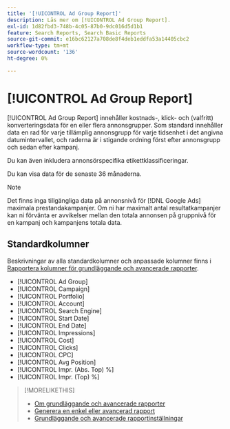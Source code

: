 ```yaml
---
title: '[!UICONTROL Ad Group Report]'
description: Läs mer om [!UICONTROL Ad Group Report].
exl-id: 1d82fbd3-748b-4c05-87b0-9dc016d5d1b1
feature: Search Reports, Search Basic Reports
source-git-commit: e16bc62127a708de8f4deb1eddfa53a14405cbc2
workflow-type: tm+mt
source-wordcount: '136'
ht-degree: 0%

---
```


# [!UICONTROL Ad Group Report]

[!UICONTROL Ad Group Report] innehåller kostnads-, klick- och (valfritt) konverteringsdata för en eller flera annonsgrupper. Som standard innehåller data en rad för varje tillämplig annonsgrupp för varje tidsenhet i det angivna datumintervallet, och raderna är i stigande ordning först efter annonsgrupp och sedan efter kampanj.

Du kan även inkludera annonsörspecifika etikettklassificeringar.

Du kan visa data för de senaste 36 månaderna.

>[!NOTE]
>
>Det finns inga tillgängliga data på annonsnivå för [!DNL Google Ads] maximala prestandakampanjer. Om ni har maximalt antal resultatkampanjer kan ni förvänta er avvikelser mellan den totala annonsen på gruppnivå för en kampanj och kampanjens totala data.

## Standardkolumner

Beskrivningar av alla standardkolumner och anpassade kolumner finns i [Rapportera kolumner för grundläggande och avancerade rapporter](basic-advanced-report-columns.md).

* [!UICONTROL Ad Group]
* [!UICONTROL Campaign]
* [!UICONTROL Portfolio]
* [!UICONTROL Account]
* [!UICONTROL Search Engine]
* [!UICONTROL Start Date]
* [!UICONTROL End Date]
* [!UICONTROL Impressions]
* [!UICONTROL Cost]
* [!UICONTROL Clicks]
* [!UICONTROL CPC]
* [!UICONTROL Avg Position]
* [!UICONTROL Impr. (Abs. Top) %]
* [!UICONTROL Impr. (Top) %]

>[!MORELIKETHIS]
>
>* [Om grundläggande och avancerade rapporter](basic-advanced-report-about.md)
>* [Generera en enkel eller avancerad rapport](basic-advanced-report-generate.md)
>* [Grundläggande och avancerade rapportinställningar](basic-advanced-report-settings.md)
